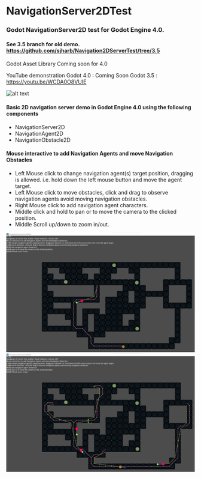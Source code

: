 # NavigationServer2DTest
### Godot NavigationServer2D test for Godot Engine 4.0.
#### See 3.5 branch for old demo. https://github.com/sjharb/Navigation2DServerTest/tree/3.5

Godot Asset Library
Coming soon for 4.0

YouTube demonstration
Godot 4.0 : Coming Soon
Godot 3.5 : https://youtu.be/WCDA0O8VUIE

![alt text](assets/images/screen_shots/Navigation2DServerTest_gif_8_15_2022.gif)

#### Basic 2D navigation server demo in Godot Engine 4.0 using the following components
- NavigationServer2D
- NavigationAgent2D
- NavigationObstacle2D

#### Mouse interactive to add Navigation Agents and move Navigation Obstacles
- Left Mouse click to change navigation agent(s) target position, dragging is allowed. i.e. hold down the left mouse button and move the agent target.
- Left Mouse click to move obstacles, click and drag to observe navigation agents avoid moving navigation obstacles.
- Right Mouse click to add navigation agent characters.
- Middle click and hold to pan or to move the camera to the clicked position.
- Middle Scroll up/down to zoom in/out.

![alt text](assets/images/screen_shots/Navigation2DServerTest1.jpg)
![alt text](assets/images/screen_shots/Navgation2DServerTest2.jpg)
